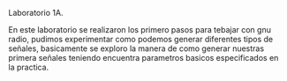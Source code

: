 Laboratorio 1A.

En este laboratorio se realizaron los primero pasos para tebajar con gnu radio, pudimos experimentar como podemos generar diferentes tipos 
de señales, basicamente se exploro la manera de como generar nuestras primera señales teniendo encuentra parametros basicos especificados 
en la practica.
